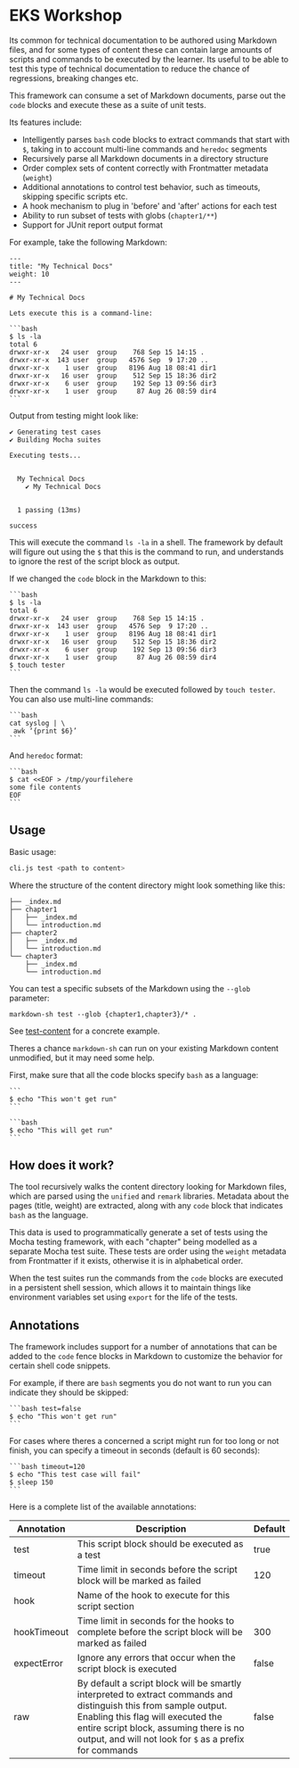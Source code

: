 # EKS Workshop

Its common for technical documentation to be authored using Markdown files, and for some types of content these can contain large amounts of scripts and commands to be executed by the learner. Its useful to be able to test this type of technical documentation to reduce the chance of regressions, breaking changes etc.

This framework can consume a set of Markdown documents, parse out the `code` blocks and execute these as a suite of unit tests.

Its features include:
- Intelligently parses `bash` code blocks to extract commands that start with `$`, taking in to account multi-line commands and `heredoc` segments
- Recursively parse all Markdown documents in a directory structure
- Order complex sets of content correctly with Frontmatter metadata (`weight`)
- Additional annotations to control test behavior, such as timeouts, skipping specific scripts etc.
- A hook mechanism to plug in 'before' and 'after' actions for each test
- Ability to run subset of tests with globs (`chapter1/**`)
- Support for JUnit report output format

For example, take the following Markdown:

````
---
title: "My Technical Docs"
weight: 10
---

# My Technical Docs

Lets execute this is a command-line:

```bash
$ ls -la
total 6
drwxr-xr-x   24 user  group    768 Sep 15 14:15 .
drwxr-xr-x  143 user  group   4576 Sep  9 17:20 ..
drwxr-xr-x    1 user  group   8196 Aug 18 08:41 dir1
drwxr-xr-x   16 user  group    512 Sep 15 18:36 dir2
drwxr-xr-x    6 user  group    192 Sep 13 09:56 dir3
drwxr-xr-x    1 user  group     87 Aug 26 08:59 dir4
```
````

Output from testing might look like:

```
✔ Generating test cases
✔ Building Mocha suites

Executing tests...


  My Technical Docs
    ✔ My Technical Docs


  1 passing (13ms)

success
```

This will execute the command `ls -la` in a shell. The framework by default will figure out using the `$` that this is the command to run, and understands to ignore the rest of the script block as output.

If we changed the `code` block in the Markdown to this:

````
```bash
$ ls -la
total 6
drwxr-xr-x   24 user  group    768 Sep 15 14:15 .
drwxr-xr-x  143 user  group   4576 Sep  9 17:20 ..
drwxr-xr-x    1 user  group   8196 Aug 18 08:41 dir1
drwxr-xr-x   16 user  group    512 Sep 15 18:36 dir2
drwxr-xr-x    6 user  group    192 Sep 13 09:56 dir3
drwxr-xr-x    1 user  group     87 Aug 26 08:59 dir4
$ touch tester
```
````

Then the command `ls -la` would be executed followed by `touch tester`. You can also use multi-line commands:

````
```bash
cat syslog | \
 awk ‘{print $6}’
```
````

And `heredoc` format:

````
```bash
$ cat <<EOF > /tmp/yourfilehere
some file contents
EOF
```
````

## Usage

Basic usage:

```bash
cli.js test <path to content>
```

Where the structure of the content directory might look something like this:

```
├── _index.md
├── chapter1
│   ├── _index.md
│   └── introduction.md
├── chapter2
│   ├── _index.md
│   └── introduction.md
└── chapter3
    ├── _index.md
    └── introduction.md
```

You can test a specific subsets of the Markdown using the `--glob` parameter:

```
markdown-sh test --glob {chapter1,chapter3}/* .
```

See [test-content](./test-content) for a concrete example.

Theres a chance `markdown-sh` can run on your existing Markdown content unmodified, but it may need some help.

First, make sure that all the code blocks specify `bash` as a language:

````
```
$ echo "This won't get run"
```

```bash
$ echo "This will get run"
```
````

## How does it work?

The tool recursively walks the content directory looking for Markdown files, which are parsed using the `unified` and `remark` libraries. Metadata about the pages (title, weight) are extracted, along with any `code` block that indicates `bash` as the language.

This data is used to programmatically generate a set of tests using the Mocha testing framework, with each "chapter" being modelled as a separate Mocha test suite. These tests are order using the `weight` metadata from Frontmatter if it exists, otherwise it is in alphabetical order.

When the test suites run the commands from the `code` blocks are executed in a persistent shell session, which allows it to maintain things like environment variables set using `export` for the life of the tests.

## Annotations

The framework includes support for a number of annotations that can be added to the `code` fence blocks in Markdown to customize the behavior for certain shell code snippets.

For example, if there are `bash` segments you do not want to run you can indicate they should be skipped:

````
```bash test=false
$ echo "This won't get run"
```
````

For cases where theres a concerned a script might run for too long or not finish, you can specify a timeout in seconds (default is 60 seconds):

````
```bash timeout=120
$ echo "This test case will fail"
$ sleep 150
```
````

Here is a complete list of the available annotations:

| Annotation  | Description  | Default |
|-------------|--------------|---------|
| test        | This script block should be executed as a test                                                                                                                                        | true    |
| timeout     | Time limit in seconds before the script block will be marked as failed                                                                                                                | 120     |
| hook        | Name of the hook to execute for this script section                                                                                                                                   |         |
| hookTimeout | Time limit in seconds for the hooks to complete before the script block will be marked as failed                                                                                      | 300     |
| expectError | Ignore any errors that occur when the script block is executed                                                                                                                        | false   |
| raw         | By default a script block will be smartly interpreted to extract commands and distinguish this from sample output. Enabling this flag will executed the entire script block, assuming there is no output, and will not look for `$` as a prefix for commands | false   |
